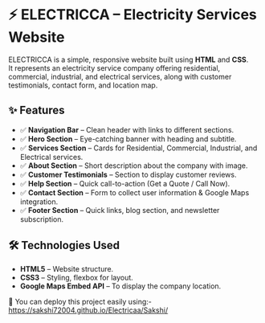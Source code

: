 # ⚡ ELECTRICCA – Electricity Services Website

ELECTRICCA is a simple, responsive website built using **HTML** and **CSS**.  
It represents an electricity service company offering residential, commercial, industrial, and electrical services, along with customer testimonials, contact form, and location map.

## ✨ Features

- ✅ **Navigation Bar** – Clean header with links to different sections.
- ✅ **Hero Section** – Eye-catching banner with heading and subtitle.
- ✅ **Services Section** – Cards for Residential, Commercial, Industrial, and Electrical services.
- ✅ **About Section** – Short description about the company with image.
- ✅ **Customer Testimonials** – Section to display customer reviews.
- ✅ **Help Section** – Quick call-to-action (Get a Quote / Call Now).
- ✅ **Contact Section** – Form to collect user information & Google Maps integration.
- ✅ **Footer Section** – Quick links, blog section, and newsletter subscription.

## 🛠️ Technologies Used

- **HTML5** – Website structure.
- **CSS3** – Styling, flexbox for layout.
- **Google Maps Embed API** – To display the company location.


🔗 You can deploy this project easily using:- https://sakshi72004.github.io/Electricaa/Sakshi/
